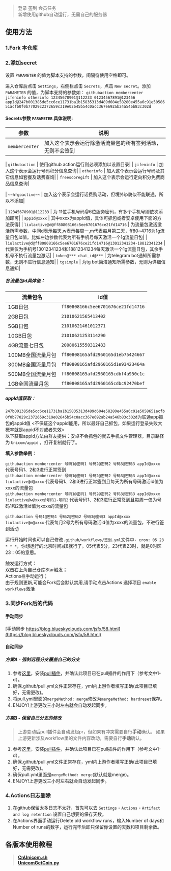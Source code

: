 > 登录 签到 会员任务  
新增使用github自动运行，无需自己的服务器
## 使用方法

### 1.Fork 本仓库

### 2.添加secret
设置 `PARAMETER` 的值为脚本支持的参数，间隔符使用空格即可。  

进入仓库后点击 `Settings`，右侧栏点击 `Secrets`，点击 `New secret`。添加 `PARAMETER` 的值，为脚本支持的参数如： `githubaction membercenter jifeninfo otherinfo 12345678901@112233 01234567891@123456 appId@247b001385de5cc6ce11731ba1b15835313d489d604e58280e455a6c91e5058651acfb0f0b77029c2372659c319e02645b54c0acc367e692ab24a546b83c302d`  


#### Secrets参数 `PARAMETER` 具体说明:
| 参数 |  说明  |
| -------- | ----- |
| `membercenter` |   加入这个表示会运行除激活流量包的所有签到活动，无则不会签到|

| `githubaction` |   使用github action运行则必须添加以设置目录|
| `jifeninfo` |   加入这个表示会运行号码积分信息查询|
| `otherinfo` |   加入这个表示会运行号码及其它信息如套餐及话费查询|
| `freescoregift` |   加入这个表示会运行定向积分免费商品信息查询|

| ``~~hfgoactive~~`` |   加入这个表示会运行话费购活动，但境外ip貌似不能联通，所以不添加|

| `12345678901@112233` |   为 11位手机号码@6位服务密码，有多个手机号则依次添加即可|
| `appId@xxxx` |   其中xxxx为appld值，具体可抓包或者安卓使用下面的方法获得|
| `liulactive@d@ff80808166c5ee6701676ce21fd14716` |   为流量包激活激活所需参数，中间d表示每天,w表示每周一,m代表每月第二天，ff80~4716为1g流量日包id值。比如左边参数代表为所有手机号每天激活一个1g流量日包|
| `liulactive@d@ff80808166c5ee6701676ce21fd14716@13012341234-18812341234` |   代表仅为手机号13012341234和18812341234每天激活一个1g流量日包，其余手机号不执行流量包激活|
| `token@*** chat_id@***` |   为telegram bot通知所需参数，无则不进行信息通知|
| `tgsimple` |   为tg bot简洁通知所需参数，无则为详细信息通知|

##### 各流量包id具体值：
| 流量包名 |  id值  |
| -------- | ----- |
| 1GB日包 |   `ff80808166c5ee6701676ce21fd14716`|
| 2GB日包 |   `21010621565413402`|
| 5GB日包 |   `21010621461012371`|
| 10GB日包 |   `21010621253114290`|
| 4GB流量七日包 |   `20080615550312483`|
| 100MB全国流量月包 |   `ff80808165afd2960165d1eb75424667`|
| 300MB全国流量月包 |   `ff80808165afd2960165d1e93423464a`|
| 500MB全国流量月包 |   `ff80808165afd2960165cdbf4a950c1c`|
| 1GB全国流量月包 |   `ff80808165afd2960165cdbc92470bef`|

##### appld值获取：
`247b001385de5cc6ce11731ba1b15835313d489d604e58280e455a6c91e5058651acfb0f0b77029c2372659c319e02645b54c0acc367e692ab24a546b83c302d`为联通app抓包的appid值  <不保证这个appid能用，所以最好自己抓包，如果运行登录失败大概率就是appid不对或者失效>  
以下获取appid方法由群友提供：安卓不会抓包的就去手机文件管理器，目录路径为 `Unicom/appid` ，打开复制就行了。  

**填入参数举例**：  

`githubaction membercenter 号码1@密码1 号码2@密码2 号码3@密码3 appId@xxxx` 代表号码1、2和3进行正常签到  
`githubaction membercenter 号码1@密码1 号码2@密码2 号码3@密码3 appId@xxxx liulactive@d@xxxx` 代表号码1、2和3进行正常签到且每天为所有号码激活id值为xxxx的流量包  
`githubaction membercenter 号码1@密码1 号码2@密码2 号码3@密码3 appId@xxxx liulactive@w@xxxx@号码1-号码2` 代表号码1、2和3进行正常签到且每周一仅为号码1和2激活id值为xxxx的流量包  

`githubaction 号码1@密码1 号码2@密码2 号码3@密码3 appId@xxxx liulactive@m@xxxx` 代表每月2号为所有号码激活id值为xxxx的流量包，不进行签到活动  

运行开始时间也可以自己修改`.github/workflows/签到.yml`文件中`- cron: 05 23 * * *`，你想运行的北京时间减8就行了。05代表5分，23代表23时，就是0时区23：05的意思。

触发运行方式：  
双击右上角自己仓库Star触发；  
Actions栏手动运行；  
由于规则更新,可能会Fork后会默认禁用,请手动点击Actions 选择项目 `enable workflows`激活  

### 3.同步Fork后的代码

#### 手动同步

[手动同步 https://blog.blueskyclouds.com/jsfx/58.html](https://blog.blueskyclouds.com/jsfx/58.html)

#### 自动同步

##### 方案A - 强制远程分支覆盖自己的分支
1. 参考[这里](https://github.com/BlueskyClouds/My-Actions/blob/master/backUp/gitSync.md)，安装[pull插件](https://github.com/apps/pull)，并确认此项目已在pull插件的作用下（参考文中1-d）。
2. 确保.github/pull.yml文件正常存在，yml内上游作者填写正确(此项目已填好，无需更改)。
3. 将pull.yml里面的`mergeMethod: merge`修改为`mergeMethod: hardreset`保存。
4. ENJOY!上游更改三小时左右就会自动发起同步。

##### 方案B - 保留自己分支的修改

> 上游变动后pull插件会自动发起pr，但如果有冲突需要自行**手动**确认。
> 如果上游更新涉及workflow里的文件内容改动，需要自行**手动**确认。

1. 参考[这里](https://github.com/BlueskyClouds/My-Actions/blob/master/backUp/gitSync.md)，安装[pull插件](https://github.com/apps/pull)，并确认此项目已在pull插件的作用下（参考文中1-d）。
2. 确保.github/pull.yml文件正常存在，yml内上游作者填写正确(此项目已填好，无需更改)。
3. 确保pull.yml里面是`mergeMethod: merge`(默认就是merge)。
4. ENJOY!上游更改三小时左右就会自动发起同步。

### 4.Actions日志删除
1. 在github保留太多日志不太好，首先可以去 `Settings` - `Actions` - `Artifact and log retention` 设置自己想要的保存天数。
2. 在Actions界面手动运行Delete old workflow runs，输入Number of days和Number of runs的数字，运行完毕后即只保留你设置的天数和项目剩余数。


## 各版本使用教程  
> [**CnUnicom.sh**](https://github.com/mixool/HiCnUnicom/blob/master/tutorial/CnUnicom_sh_readme.md)  
> [**UnicomGetCoin.py**](https://github.com/mixool/HiCnUnicom/blob/master/tutorial/UnicomAutoGetCoin_py_readme.md)  
  
